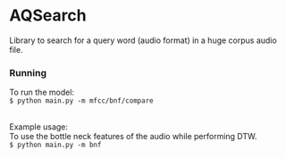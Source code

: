 # AQSearch
Library to search for a query word (audio format) in a huge corpus audio file.

### Running
To run the model:<br />
```$ python main.py -m mfcc/bnf/compare```<br /><br />

Example usage:<br />
To use the bottle neck features of the audio while performing DTW.<br />
`$ python main.py -m bnf`<br /><br />
